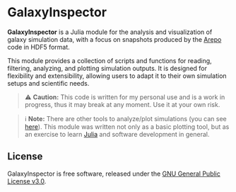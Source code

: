 # GalaxyInspector

**GalaxyInspector** is a Julia module for the analysis and visualization of galaxy simulation data, with a focus on snapshots produced by the [Arepo](https://arepo-code.org/) code in HDF5 format.

This module provides a collection of scripts and functions for reading, filtering, analyzing, and plotting simulation outputs. It is designed for flexibility and extensibility, allowing users to adapt it to their own simulation setups and scientific needs.

> ⚠️ **Caution:** This code is written for my personal use and is a work in progress, thus it may break at any moment. Use it at your own risk.

> ℹ️ **Note:** There are other tools to analyze/plot simulations (you can see [here](https://github.com/Ezequiel92/GalaxyInspector#-links)). This module was written not only as a basic plotting tool, but as an exercise to learn [Julia](https://julialang.org/) and software development in general.

## License

GalaxyInspector is free software, released under the [GNU General Public License v3.0](https://www.gnu.org/licenses/gpl-3.0.html).
